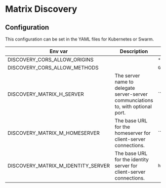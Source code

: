 # Matrix Discovery

## Configuration

This configuration can be set in the YAML files for Kubernetes or Swarm.

| Env var                            | Description                                                                      | Default             |
| ---------------------------------- | -------------------------------------------------------------------------------- | ------------------- |
| DISCOVERY_CORS_ALLOW_ORIGINS       |                                                                                  | `*`                 |
| DISCOVERY_CORS_ALLOW_METHODS       |                                                                                  | `GET`               |
| DISCOVERY_MATRIX_H_SERVER          | The server name to delegate server-server communciations to, with optional port. | ``                  |
| DISCOVERY_MATRIX_M_HOMESERVER      | The base URL for the homeserver for client-server connections.                   | ``                  |
| DISCOVERY_MATRIX_M_IDENTITY_SERVER | The base URL for the identity server for client-server connections.              | `https://vector.im` |
